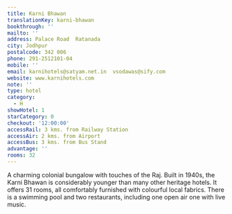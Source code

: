 ```yaml
---
title: Karni Bhawan
translationKey: karni-bhawan
bookthrough: ''
mailto: ''
address: Palace Road  Ratanada
city: Jodhpur
postalcode: 342 006
phone: 291-2512101-04
mobile: ''
email: karnihotels@satyam.net.in  vsodawas@sify.com
website: www.karnihotels.com
note: ''
type: hotel
category:
  - H
showHotel: 1
starCategory: 0
checkout: '12:00:00'
accessRail: 3 kms. from Railway Station
accessAir: 2 kms. from Airport
accessBus: 3 kms. from Bus Stand
advantage: ''
rooms: 32
---
```

A charming colonial bungalow with touches of the Raj. Built in 1940s, the Karni Bhawan is considerably younger than many other heritage hotels. It offers 31 rooms,  all comfortably furnished with colourful local fabrics. There is a swimming pool and two restaurants, including one open air one with live music.